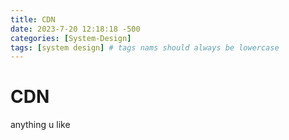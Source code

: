 ```yaml
---
title: CDN
date: 2023-7-20 12:18:18 -500
categories: [System-Design]
tags: [system design] # tags nams should always be lowercase
---
```


# CDN

anything u like